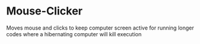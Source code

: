 # Mouse-Clicker
Moves mouse and clicks to keep computer screen active for running longer codes where a hibernating computer will kill execution

